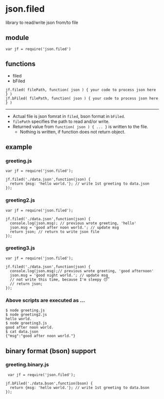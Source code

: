 # json.filed
library to read/write json from/to file

## module
    var jf = require('json.filed')

## functions
* filed
* bFiled

````
jf.filed( filePath, function( json ) { your code to process json here } )
jf.bFiled( filePath, function( json ) { your code to process json here } )
````
----

+ Actual file is json fomrat in `filed`, bson format in `bFiled`.
+ `filePath` specifies the path to read and/or write.
+ Returned value from `function( json ) { ... }` is written to the file.
    + Nothing is written, if function does not return object.

## example
### greeting.js
    var jf = require('json.filed');

    jf.filed('./data.json',function(json) {
      return {msg: 'hello world.'}; // write 1st greeting to data.json
    });

### greeting2.js
    var jf = require('json.filed');

    jf.filed('./data.json',function(json) {
      console.log(json.msg); // previous wrote greeting, 'hello'
      json.msg = 'good after noon world.'; // update msg
      return json; // return to write json file
    });

### greeting3.js
    var jf = require('json.filed');

    jf.filed('./data.json',function(json) {
      console.log(json.msg);// previous wrote greeting, 'good afternoon'
      json.msg = 'good night world.'; // update msg
      // not write this time, because I'm sleepy 😴
      // return json;
    });

### Above scripts are executed as ...
    $ node greeting.js
    $ node greeting2.js
    hello world.
    $ node greeting3.js
    good after noon world.
    $ cat data.json
    {"msg":"good after noon world."}

## binary format (bson) support
### greeting.binary.js
     var jf = require('json.filed');
    
    jf.bFiled('./data.bson',function(bson) {
      return {msg: 'hello world.'}; // write 1st greeting to data.bson
    });

